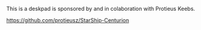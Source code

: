 This is a deskpad is sponsored by and in colaboration with Protieus Keebs.

https://github.com/protieusz/StarShip-Centurion
